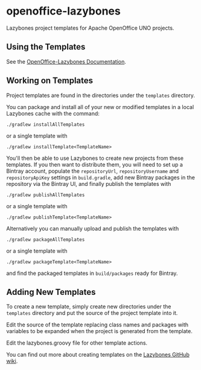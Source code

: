 # openoffice-lazybones
Lazybones project templates for Apache OpenOffice UNO projects.

## Using the Templates
See the [OpenOffice-Lazybones Documentation][1].

## Working on Templates
Project templates are found in the directories under the `templates` directory.

You can package and install all of your new or modified templates in a local Lazybones cache
 with the command:

    ./gradlew installAllTemplates

or a single template with

    ./gradlew installTemplate<TemplateName>

You'll then be able to use Lazybones to create new projects from these templates.
If you then want to distribute them, you will need to set up a Bintray account,
populate the `repositoryUrl`, `repositoryUsername` and `repositoryApiKey` settings
in `build.gradle`, add new Bintray packages in the repository via the Bintray
UI, and finally publish the templates with

    ./gradlew publishAllTemplates

or a single template with

    ./gradlew publishTemplate<TemplateName>

Alternatively you can manually upload and publish the templates with

    ./gradlew packageAllTemplates

or a single template with

    ./gradlew packageTemplate<TemplateName>

and find the packaged templates in `build/packages` ready for Bintray.

## Adding New Templates
To create a new template, simply create new directories under the `templates` directory
and put the source of the project template into it.

Edit the source of the template replacing class names and packages with variables 
to be expanded when the project is generated from the template.

Edit the lazybones.groovy file for other template actions.

You can find out more about creating templates on the [Lazybones GitHub wiki][2].

[1]: https://cbmarcum.github.io/openoffice-lazybones/
[2]: https://github.com/pledbrook/lazybones/wiki/Template-developers-guide
